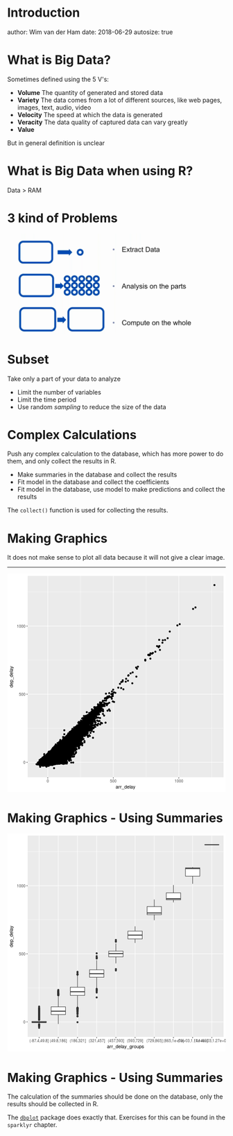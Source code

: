 

Introduction
========================================================
author: Wim van der Ham
date: 2018-06-29
autosize: true

What is Big Data?
========================================================

Sometimes defined using the 5 V's:

* **Volume** The quantity of generated and stored data
* **Variety** The data comes from a lot of different sources, like web pages, images, text, audio, video
* **Velocity** The speed at which the data is generated
* **Veracity** The data quality of captured data can vary greatly
* **Value**

But in general definition is unclear

What is Big Data when using R?
========================================================

Data > RAM

3 kind of Problems
========================================================

![3 kind of problems](./3_kind_problems.png)

Subset
========================================================

Take only a part of your data to analyze

* Limit the number of variables
* Limit the time period
* Use random *sampling* to reduce the size of the data

Complex Calculations
========================================================

Push any complex calculation to the database, which has more power to do them, and only collect the results in R.

* Make summaries in the database and collect the results
* Fit model in the database and collect the coefficients
* Fit model in the database, use model to make predictions and collect the results

The `collect()` function is used for collecting the results.

Making Graphics
========================================================

It does not make sense to plot all data because it will not give a clear image.

***

![plot of chunk unnamed-chunk-2](introduction-figure/unnamed-chunk-2-1.png)

Making Graphics - Using Summaries
========================================================

![plot of chunk unnamed-chunk-3](introduction-figure/unnamed-chunk-3-1.png)

Making Graphics - Using Summaries
========================================================

The calculation of the summaries should be done on the database, only the results should be collected in R.

The [`dbplot`](https://github.com/edgararuiz/dbplot) package does exactly that. Exercises for this can be found in the `sparklyr` chapter.

